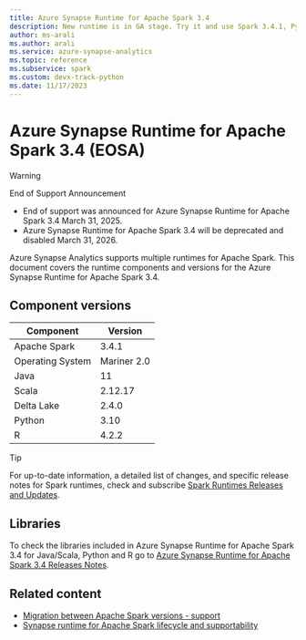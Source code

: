 ```yaml
---
title: Azure Synapse Runtime for Apache Spark 3.4 
description: New runtime is in GA stage. Try it and use Spark 3.4.1, Python 3.10, Delta Lake 2.4.
author: ms-arali
ms.author: arali
ms.service: azure-synapse-analytics
ms.topic: reference
ms.subservice: spark
ms.custom: devx-track-python
ms.date: 11/17/2023 
---
```


# Azure Synapse Runtime for Apache Spark 3.4 (EOSA)

> [!WARNING]
> End of Support Announcement
> - End of support was announced for Azure Synapse Runtime for Apache Spark 3.4 March 31, 2025.
> - Azure Synapse Runtime for Apache Spark 3.4 will be deprecated and disabled March 31, 2026. 

Azure Synapse Analytics supports multiple runtimes for Apache Spark. This document covers the runtime components and versions for the Azure Synapse Runtime for Apache Spark 3.4.

## Component versions

|  Component   | Version      |  
| ----- |--------------|
| Apache Spark | 3.4.1    |
| Operating System | Mariner 2.0  |
| Java | 11  |
| Scala | 2.12.17      |
| Delta Lake | 2.4.0        |
| Python | 3.10     |
| R | 4.2.2    |

> [!TIP]
> For up-to-date information, a detailed list of changes, and specific release notes for Spark runtimes, check and subscribe [Spark Runtimes Releases and Updates](https://github.com/microsoft/synapse-spark-runtime/tree/main/Synapse/spark3.4).
## Libraries

To check the libraries included in Azure Synapse Runtime for Apache Spark 3.4 for Java/Scala, Python and R go to [Azure Synapse Runtime for Apache Spark 3.4 Releases Notes](https://github.com/microsoft/synapse-spark-runtime/tree/main/Synapse/spark3.4).             

## Related content
- [Migration between Apache Spark versions - support](./apache-spark-version-support.md#migration-between-apache-spark-versions---support)
- [Synapse runtime for Apache Spark lifecycle and supportability](./runtime-for-apache-spark-lifecycle-and-supportability.md)
